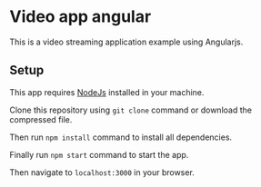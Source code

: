 # Video app angular
This is a video streaming application example using Angularjs.

## Setup

This app requires [NodeJs](https://nodejs.org/en/) installed in your machine.

Clone this repository using `git clone` command or download the compressed file.

Then run `npm install` command to install all dependencies.

Finally run `npm start` command to start the app.

Then navigate to `localhost:3000` in your browser.
